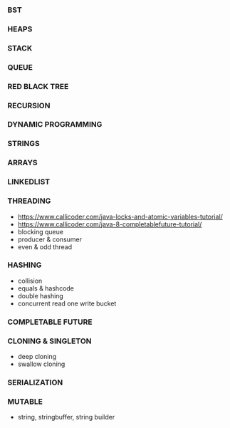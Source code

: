 ### BST
### HEAPS
### STACK
### QUEUE
### RED BLACK TREE
### RECURSION
### DYNAMIC PROGRAMMING
### STRINGS
### ARRAYS
### LINKEDLIST
### THREADING
* https://www.callicoder.com/java-locks-and-atomic-variables-tutorial/
* https://www.callicoder.com/java-8-completablefuture-tutorial/
* blocking queue
* producer & consumer
* even & odd thread

### HASHING
* collision
* equals & hashcode
* double hashing
* concurrent read one write bucket

### COMPLETABLE FUTURE

### CLONING & SINGLETON
* deep cloning
* swallow cloning

### SERIALIZATION

### MUTABLE
* string, stringbuffer, string builder
